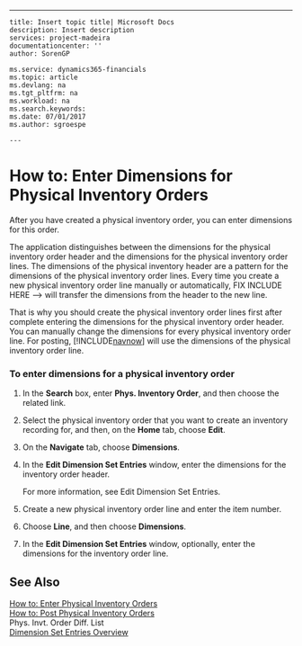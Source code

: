 ---
    title: Insert topic title| Microsoft Docs
    description: Insert description
    services: project-madeira
    documentationcenter: ''
    author: SorenGP

    ms.service: dynamics365-financials
    ms.topic: article
    ms.devlang: na
    ms.tgt_pltfrm: na
    ms.workload: na
    ms.search.keywords:
    ms.date: 07/01/2017
    ms.author: sgroespe

    ---
# How to: Enter Dimensions for Physical Inventory Orders
After you have created a physical inventory order, you can enter dimensions for this order.  
  
 The application distinguishes between the dimensions for the physical inventory order header and the dimensions for the physical inventory order lines. The dimensions of the physical inventory header are a pattern for the dimensions of the physical inventory order lines. Every time you create a new physical inventory order line manually or automatically, FIX INCLUDE HERE<!--FIX INCLUDE HERE<!--[!INCLUDE[navnow](../../ApplicationDesign/includes/navnow_md.md)] --> --> will transfer the dimensions from the header to the new line.  
  
 That is why you should create the physical inventory order lines first after complete entering the dimensions for the physical inventory order header. You can manually change the dimensions for every physical inventory order line. For posting, [!INCLUDE[navnow](../../ApplicationDesign/includes/navnow_md.md)] will use the dimensions of the physical inventory order line.  
  
### To enter dimensions for a physical inventory order  
  
1.  In the **Search** box, enter **Phys. Inventory Order**, and then choose the related link.  
  
2.  Select the physical inventory order that you want to create an inventory recording for, and then, on the **Home** tab, choose **Edit**.  
  
3.  On the **Navigate** tab, choose **Dimensions**.  
  
4.  In the **Edit Dimension Set Entries** window, enter the dimensions for the inventory order header.  
  
     For more information, see Edit Dimension Set Entries.  
  
5.  Create a new physical inventory order line and enter the item number.  
  
6.  Choose **Line**, and then choose **Dimensions**.  
  
7.  In the **Edit Dimension Set Entries** window, optionally, enter the dimensions for the inventory order line.  
  
## See Also  
 [How to: Enter Physical Inventory Orders](../../LocalFunctionalityForMicrosoftDynamicsNav2016/Germany/how-to-enter-physical-inventory-orders.md)   
 [How to: Post Physical Inventory Orders](../../LocalFunctionalityForMicrosoftDynamicsNav2016/Germany/how-to-post-physical-inventory-orders.md)   
 Phys. Invt. Order Diff. List   
 [Dimension Set Entries Overview](../../ApplicationDesign/dimension-set-entries-overview.md)